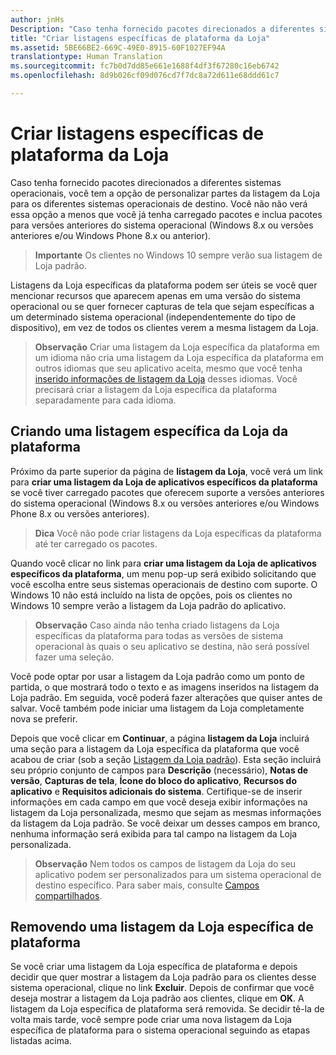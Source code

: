 ```yaml
---
author: jnHs
Description: "Caso tenha fornecido pacotes direcionados a diferentes sistemas operacionais, você tem a opção de personalizar partes da listagem da Loja para os diferentes sistemas operacionais de destino."
title: "Criar listagens específicas de plataforma da Loja"
ms.assetid: 5BE66BE2-669C-49E0-8915-60F1027EF94A
translationtype: Human Translation
ms.sourcegitcommit: fc7b0d7dd85e661e1688f4df3f67280c16eb6742
ms.openlocfilehash: 8d9b026cf09d076cd7f7dc8a72d611e68ddd61c7

---
```


# Criar listagens específicas de plataforma da Loja


Caso tenha fornecido pacotes direcionados a diferentes sistemas operacionais, você tem a opção de personalizar partes da listagem da Loja para os diferentes sistemas operacionais de destino. Você não não verá essa opção a menos que você já tenha carregado pacotes e inclua pacotes para versões anteriores do sistema operacional (Windows 8.x ou versões anteriores e/ou Windows Phone 8.x ou anterior).

> **Importante**  Os clientes no Windows 10 sempre verão sua listagem de Loja padrão.

Listagens da Loja específicas da plataforma podem ser úteis se você quer mencionar recursos que aparecem apenas em uma versão do sistema operacional ou se quer fornecer capturas de tela que sejam específicas a um determinado sistema operacional (independentemente do tipo de dispositivo), em vez de todos os clientes verem a mesma listagem da Loja.

> **Observação**  Criar uma listagem da Loja específica da plataforma em um idioma não cria uma listagem da Loja específica da plataforma em outros idiomas que seu aplicativo aceita, mesmo que você tenha [inserido informações de listagem da Loja](create-app-store-listings.md) desses idiomas. Você precisará criar a listagem da Loja específica da plataforma separadamente para cada idioma.

## Criando uma listagem específica da Loja da plataforma

Próximo da parte superior da página de **listagem da Loja**, você verá um link para **criar uma listagem da Loja de aplicativos específicos da plataforma** se você tiver carregado pacotes que oferecem suporte a versões anteriores do sistema operacional (Windows 8.x ou versões anteriores e/ou Windows Phone 8.x ou versões anteriores).

> **Dica** Você não pode criar listagens da Loja específicas da plataforma até ter carregado os pacotes.

Quando você clicar no link para **criar uma listagem da Loja de aplicativos específicos da plataforma**, um menu pop-up será exibido solicitando que você escolha entre seus sistemas operacionais de destino com suporte. O Windows 10 não está incluído na lista de opções, pois os clientes no Windows 10 sempre verão a listagem da Loja padrão do aplicativo.

> **Observação**  Caso ainda não tenha criado listagens da Loja específicas da plataforma para todas as versões de sistema operacional às quais o seu aplicativo se destina, não será possível fazer uma seleção.

Você pode optar por usar a listagem da Loja padrão como um ponto de partida, o que mostrará todo o texto e as imagens inseridos na listagem da Loja padrão. Em seguida, você poderá fazer alterações que quiser antes de salvar. Você também pode iniciar uma listagem da Loja completamente nova se preferir.

Depois que você clicar em **Continuar**, a página **listagem da Loja** incluirá uma seção para a listagem da Loja específica da plataforma que você acabou de criar (sob a seção [Listagem da Loja padrão](create-app-store-listings.md#default-store-listing-fields)). Esta seção incluirá seu próprio conjunto de campos para **Descrição** (necessário), **Notas de versão**, **Capturas de tela**, **Ícone do bloco do aplicativo**, **Recursos do aplicativo** e **Requisitos adicionais do sistema**. Certifique-se de inserir informações em cada campo em que você deseja exibir informações na listagem da Loja personalizada, mesmo que sejam as mesmas informações da listagem da Loja padrão. Se você deixar um desses campos em branco, nenhuma informação será exibida para tal campo na listagem da Loja personalizada.

> **Observação**  Nem todos os campos de listagem da Loja do seu aplicativo podem ser personalizados para um sistema operacional de destino específico. Para saber mais, consulte [Campos compartilhados](create-app-store-listings.md#shared-fields).

## Removendo uma listagem da Loja específica de plataforma

Se você criar uma listagem da Loja específica de plataforma e depois decidir que quer mostrar a listagem da Loja padrão para os clientes desse sistema operacional, clique no link **Excluir**. Depois de confirmar que você deseja mostrar a listagem da Loja padrão aos clientes, clique em **OK**. A listagem da Loja específica de plataforma será removida. Se decidir tê-la de volta mais tarde, você sempre pode criar uma nova listagem da Loja específica de plataforma para o sistema operacional seguindo as etapas listadas acima.

 

 







<!--HONumber=Aug16_HO5-->



